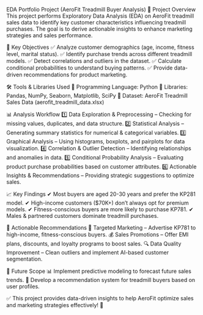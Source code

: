 EDA Portfolio Project (AeroFit Treadmill Buyer Analysis) 
📌 Project Overview
This project performs Exploratory Data Analysis (EDA) on AeroFit treadmill sales data to identify key customer characteristics influencing treadmill purchases. The goal is to derive actionable insights to enhance marketing strategies and sales performance.

🎯 Key Objectives
✅ Analyze customer demographics (age, income, fitness level, marital status).
✅ Identify purchase trends across different treadmill models.
✅ Detect correlations and outliers in the dataset.
✅ Calculate conditional probabilities to understand buying patterns.
✅ Provide data-driven recommendations for product marketing.

🛠️ Tools & Libraries Used
📌 Programming Language: Python
📌 Libraries: Pandas, NumPy, Seaborn, Matplotlib, SciPy
📌 Dataset: AeroFit Treadmill Sales Data (aerofit_treadmill_data.xlsx)

📊 Analysis Workflow
1️⃣ Data Exploration & Preprocessing – Checking for missing values, duplicates, and data structure.
2️⃣ Statistical Analysis – Generating summary statistics for numerical & categorical variables.
3️⃣ Graphical Analysis – Using histograms, boxplots, and pairplots for data visualization.
4️⃣ Correlation & Outlier Detection – Identifying relationships and anomalies in data.
5️⃣ Conditional Probability Analysis – Evaluating product purchase probabilities based on customer attributes.
6️⃣ Actionable Insights & Recommendations – Providing strategic suggestions to optimize sales.

📈 Key Findings
✔ Most buyers are aged 20-30 years and prefer the KP281 model.
✔ High-income customers ($70K+) don’t always opt for premium models.
✔ Fitness-conscious buyers are more likely to purchase KP781.
✔ Males & partnered customers dominate treadmill purchases.

📢 Actionable Recommendations
🎯 Targeted Marketing – Advertise KP781 to high-income, fitness-conscious buyers.
💰 Sales Promotions – Offer EMI plans, discounts, and loyalty programs to boost sales.
🔍 Data Quality Improvement – Clean outliers and implement AI-based customer segmentation.

🚀 Future Scope
📊 Implement predictive modeling to forecast future sales trends.
🎯 Develop a recommendation system for treadmill buyers based on user profiles.

✅ This project provides data-driven insights to help AeroFit optimize sales and marketing strategies effectively! 🚀
